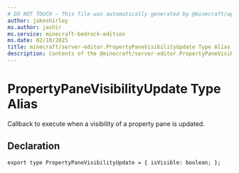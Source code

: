 ```yaml
---
# DO NOT TOUCH — This file was automatically generated by @minecraft/api-docs-generator, to report problems file an issue at https://github.com/Mojang/minecraft-scripting-libraries
author: jakeshirley
ms.author: jashir
ms.service: minecraft-bedrock-edition
ms.date: 02/10/2025
title: minecraft/server-editor.PropertyPaneVisibilityUpdate Type Alias
description: Contents of the @minecraft/server-editor.PropertyPaneVisibilityUpdate type alias.
---
```

# PropertyPaneVisibilityUpdate Type Alias

Callback to execute when a visibility of a property pane is updated.

## Declaration
`export type PropertyPaneVisibilityUpdate = {
    isVisible: boolean;
};`
